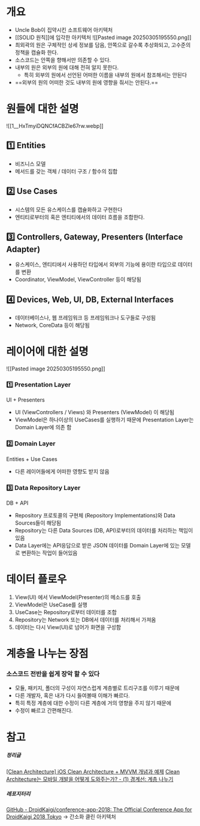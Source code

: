 
<br>

# 개요

- Uncle Bob이 집약시킨 소프트웨어 아키텍처
- [[SOLID 원칙]]에 입각한 아키텍처
![[Pasted image 20250305195550.png]]
- 최외곽의 원은 구체적인 상세 정보를 담음, 안쪽으로 갈수록 추상화되고, 고수준의 정책을 캡슐화 한다.
- 소스코드는 안쪽을 향해서만 의존할 수 있다.
- 내부의 원은 외부의 원에 대해 전혀 알지 못한다.
	- 특히 외부의 원에서 선언된 어떠한 이름을 내부의 원에서 참조해서는 안된다
- ==외부의 원의 어떠한 것도 내부의 원에 영향을 줘서는 안된다.==

# 원들에 대한 설명

![[1__HxTmyiDQNCfACBZle67rw.webp]]
## 1️⃣ Entities

- 비즈니스 모델
- 메서드를 갖는 객체 / 데이터 구조 / 함수의 집합

## 2️⃣ Use Cases

- 시스템의 모든 유스케이스를 캡슐화하고 구현한다
- 엔티티로부터의 혹은 엔티티에서의 데이터 흐름을 조합한다.


## 3️⃣ Controllers, Gateway, Presenters (Interface Adapter)

- 유스케이스, 엔티티에서 사용하던 타입에서 외부의 기능에 용이한 타입으로 데이터를 변환
- Coordinator, ViewModel, ViewController 등이 해당됨

## 4️⃣ Devices, Web, UI, DB, External Interfaces

-  데이터베이스나, 웹 프레임워크 등 프레임워크나 도구들로 구성됨
- Network, CoreData 등이 해당됨


# 레이어에 대한 설명
![[Pasted image 20250305195550.png]]
### 1️⃣ Presentation Layer

UI + Presenters
- UI (ViewControllers / Views) 와 Presenters (ViewModel) 이 해당됨
- ViewModel은 하나이상의 UseCases를 실행하기 때문에 Presentation Layer는 Domain Layer에 의존 함


### 2️⃣ Domain Layer

Entities + Use Cases
- 다른 레이어들에게 어떠한 영향도 받지 않음


### 3️⃣ Data Repository Layer

DB + API
- Repository 프로토콜의 구현체 (Repository Implementations)와 Data Sources들이 해당됨
- Repository는 다른 Data Sources (DB, API)로부터의  데이터를 처리하는 책임이 있음
- Data Layer에는 API응답으로 받은 JSON 데이터를 Domain Layer에 있는 모델로 변환하는 작업이 들어있음


# 데이터 플로우
1. View(UI) 에서 ViewModel(Presenter)의 메소드를 호출
2. ViewModel은 UseCase를 실행
3. UseCase는 Repository로부터 데이터를 조합
4. Repository는 Network 또는 DB에서 데이터를 처리해서 가져옴
5. 데이터는 다시 View(UI)로 넘어가 화면을 구성함

# 계층을 나누는 장점
### 소스코드 전반을 쉽게 장악 할 수 있다
- 모듈, 패키지, 폴더의 구성이 자연스럽계 계층별로 트리구조를 이루기 때문에
- 다른 개발자, 혹은 내가 다시 들여볼때 이해가 빠르다.
- 특히 특정 계층에 대한 수정이 다른 계층에 거의 영향을 주지 않기 때문에
- 수정이 빠르고 간편해진다.



# 참고
##### 정리글
[\[Clean Architecture\] iOS Clean Architecture + MVVM 개념과 예제](https://eunjin3786.tistory.com/207?category=837198)
[Clean Architecture는 모바일 개발을 어떻게 도와주는가? - (1) 경계선: 계층 나누기](https://medium.com/@justfaceit/clean-architecture%EB%8A%94-%EB%AA%A8%EB%B0%94%EC%9D%BC-%EA%B0%9C%EB%B0%9C%EC%9D%84-%EC%96%B4%EB%96%BB%EA%B2%8C-%EB%8F%84%EC%99%80%EC%A3%BC%EB%8A%94%EA%B0%80-1-%EA%B2%BD%EA%B3%84%EC%84%A0-%EA%B3%84%EC%B8%B5%EC%9D%84-%EC%A0%95%EC%9D%98%ED%95%B4%EC%A4%80%EB%8B%A4-b77496744616)

##### 레포지터리
[GitHub - DroidKaigi/conference-app-2018: The Official Conference App for DroidKaigi 2018 Tokyo](https://github.com/DroidKaigi/conference-app-2018) → 간소화 클린 아키텍처